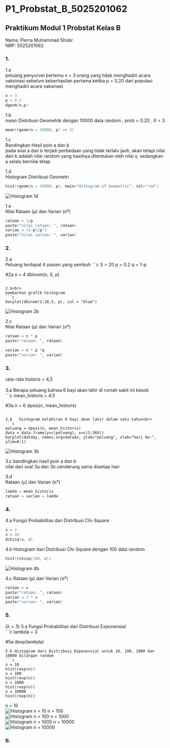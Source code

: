 # P1_Probstat_B_5025201062
<h2>Praktikum Modul 1 Probstat Kelas B</h2>
Nama: Pierra Muhammad Shobr<br>
NRP: 5025201062

<h3>1.</h3>
1.a <br>
peluang penyurvei bertemu x = 3 orang yang tidak menghadiri acara vaksinasi sebelum keberhasilan pertama ketika p = 0,20 dari populasi menghadiri acara vaksinasi<br>

```c
n = 3
p = 0.2
dgeom(n,p)
```

1.b<br>
mean Distribusi Geometrik dengan 10000 data random , prob = 0.20 , X = 3 <br>

```c
mean(rgeom(n = 10000, p) == 3)
```

1.c<br>
Bandingkan Hasil poin a dan b<br>
pada soal a dan b terjadi perbedaan yang tidak terlalu jauh, akan tetapi nilai dari b adalah nilai random yang hasilnya ditentukan oleh nilai x, sedangkan a selalu bernilai tetap <br>

1.d<br>
Histogram Distribusi Geometri
```c
hist(rgeom(n = 10000, p), main="Histogram of Geometric", col="red")
```
![Histogram 1d](img/Capture1.PNG)

1.e<br>
Nilai Rataan (μ) dan Varian (σ²)
```c
rataan = 1/p
paste("nilai rataan: ", rataan)
varian = (1-p)/p^2
paste("nilai varian: ", varian)
```

<h3>2.</h3>
2.a<br>
Peluang terdapat 4 pasien yang sembuh
```c
S = 20
p = 0.2
q = 1-p

#2a
n = 4
dbinom(n, S, p)
```

2.b<br>
Gambarkan grafik histogram
```c
barplot(dbinom(1:20,S, p), col = "blue")
```
![Histogram 2b](img/Capture2.PNG)

2.c<br>
Nilai Rataan (μ) dan Varian (σ²)
```c
rataan = n * p
paste("rataan: ", rataan)

varian = n * p *q
paste("varian: ", varian)
```
<h3>3.</h3>
rata-rata historis = 4,5<br><br>
3.a   Berapa peluang bahwa 6 bayi akan lahir di rumah sakit ini besok<br>
```c
mean_historis = 4.5

#3a
n = 6
dpois(n, mean_historis)
```

3.b   histogram kelahiran 6 bayi akan lahir dalam satu tahun<br>
```c
peluang = dpois(n, mean_historis)
data = data.frame(y=c(peluang), x=c(1:365))
barplot(data$y, names.arg=data$x, ylab="peluang", xlab="hari ke-", ylim=0:1)
```
![Histogram 3b](img/Capture3.PNG)

3.c   bandingkan hasil poin a dan b<br>
nilai dari soal 3a dan 3b cenderung sama disetiap hari<br>

3.d<br>
Rataan (μ) dan Varian (σ²)<br>
```c
lamda = mean_historis
rataan = varian = lamda
```

<h3>4.</h3>
4.a   Fungsi Probabilitas dari Distribusi Chi-Square<br>

```c
x = 2
v = 10
dchisq(x, v)
```


4.b   Histogram dari Distribusi Chi-Square dengan 100 data random<br>
```c
hist(rchisq(100, v))
```
![Histogram 4b](img/Capture4.PNG)

4.c   Rataan (μ) dan Varian (σ²)<br>
```c
rataan = v
paste("rataan: ", rataan)
varian = 2 * v
paste("varian: ", varian)
```

<h3>5.</h3>
(λ = 3)
5.a Fungsi Probabilitas dari Distribusi Exponensial<br>
```c
lambda = 3

#5a
dexp(lambda)
```
5.b Histogram dari Distribusi Exponensial untuk 10, 100, 1000 dan 10000 bilangan random
```c
n = 10
hist(rexp(n))
n = 100
hist(rexp(n))
n = 1000
hist(rexp(n))
n = 10000
hist(rexp(n))
```
n = 10<br>
![Histogram n = 10](img/Capture5.PNG)
n = 100<br>
![Histogram n = 100](img/Capture6.PNG)
n = 1000<br>
![Histogram n = 1000](img/Capture7.PNG)
n = 10000<br>
![Histogram n = 10000](img/Capture8.PNG)
<h3>6.</h3>

